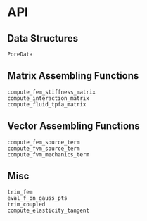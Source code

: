 # API

## Data Structures
```@docs
PoreData
```

## Matrix Assembling Functions
```@docs
compute_fem_stiffness_matrix
compute_interaction_matrix
compute_fluid_tpfa_matrix
```

## Vector Assembling Functions
```@docs
compute_fem_source_term
compute_fvm_source_term
compute_fvm_mechanics_term
```

## Misc

```@docs
trim_fem
eval_f_on_gauss_pts
trim_coupled
compute_elasticity_tangent
```
